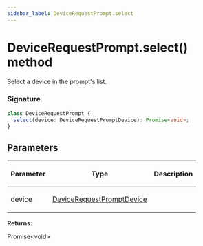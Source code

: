 ```yaml
---
sidebar_label: DeviceRequestPrompt.select
---
```


# DeviceRequestPrompt.select() method

Select a device in the prompt's list.

### Signature

```typescript
class DeviceRequestPrompt {
  select(device: DeviceRequestPromptDevice): Promise<void>;
}
```

## Parameters

<table><thead><tr><th>

Parameter

</th><th>

Type

</th><th>

Description

</th></tr></thead>
<tbody><tr><td>

device

</td><td>

[DeviceRequestPromptDevice](./puppeteer.devicerequestpromptdevice.md)

</td><td>

</td></tr>
</tbody></table>

**Returns:**

Promise&lt;void&gt;
